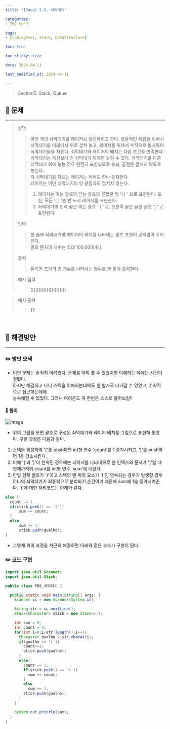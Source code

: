 ```yaml
---
title: "[Java] 5-5. 쇠막대기"

categories:
- 코딩 테스트

tags:
- [codingTest, Stack, DataStructure]

toc: true

toc_sticky: true

date: 2024-04-11

last_modified_at: 2024-04-11

---
```


> Section5. Stack, Queue


## :round_pushpin: 문제

-----
>설명
> >여러 개의 쇠막대기를 레이저로 절단하려고 한다. 효율적인 작업을 위해서 쇠막대기를 아래에서 위로 겹쳐 놓고,
레이저를 위에서 수직으로 발사하여 쇠막대기들을 자른다. 쇠막대기와 레이저의 배치는 다음 조건을 만족한다.<br>
쇠막대기는 자신보다 긴 쇠막대기 위에만 놓일 수 있다. 쇠막대기를 다른 쇠막대기 위에 놓는 경우 완전히 포함되도록 놓되,
끝점은 겹치지 않도록 놓는다.<br>
각 쇠막대기를 자르는 레이저는 적어도 하나 존재한다.<br>
레이저는 어떤 쇠막대기의 양 끝점과도 겹치지 않는다.<br>
>>1. 레이저는 여는 괄호와 닫는 괄호의 인접한 쌍 ‘( ) ’ 으로 표현된다. 또한, 모든 ‘( ) ’는 반 드시 레이저를 표현한다.
>>2. 쇠막대기의 왼쪽 끝은 여는 괄호 ‘ ( ’ 로, 오른쪽 끝은 닫힌 괄호 ‘) ’ 로 표현된다.
>
> 입력
> > 한 줄에 쇠막대기와 레이저의 배치를 나타내는 괄호 표현이 공백없이 주어진다.<br>
괄호 문자의 개수는 최대 100,000이다.
>
> 출력
> >잘려진 조각의 총 개수를 나타내는 정수를 한 줄에 출력한다.
>
> 예시 입력
> >()(((()())(())()))(())

>
> 예시 출력
> >17
<br>

## :round_pushpin: 해결방안

------
### :pencil2: 방안 모색
- 이번 문제는 솔직히 어려웠다. 문제를 어찌 풀 수 있었지만 이해하는 데에는 시간이 걸렸다.<br>
하지만 해결하고 나니 스택을 이해하는데에도 한 발자국 다가갈 수 있었고, 수학적으로 접근하는데에<br>
능숙해질 수 있었다. 그러니 여러분도 꼭 한번은 스스로 풀어보길!!

#### :notebook: 풀이

![image](https://github.com/wjd4204/taveshot/assets/110841041/03de6447-430f-41d8-ab73-30736340c282)
- 위의 그림을 보면 괄호로 구성된 쇠막대기와 레이저 배치를 그림으로 표현해 놓았다. 구현 과정은 다음과 같다.
1. 스택을 생성하여 '('를 push하면 int형 변수 'count'를 1 증가시키고, ')'를 push하면 1을 감소시킨다. 
2. 이때 '('과 ')'이 연속된 경우에는 레이저를 나타내므로 현 인덱스의 문자가 ')'일 때 현재까지의 count를 int형 변수 'sum'에 더한다.
3. 만일 현재 괄호가 ')'이고 스택의 맨 위의 요소가 ')'인 연속되는 경우가 발생할 경우 하나의 쇠막대기가 최종적으로
분리되기 순간이기 때문에 sum에 1을 증가시켜준다. ')'에 대한 처리코드는 아래와 같다.
```java
else {
  count -= 1
  if(stick.peek() == '('){
      sum += count;
  }
  else
      sum += 1;
      stick.push(gualho);
}
```

- 그렇게 위의 과정을 차근히 해결하면 아래와 같은 코드가 구현이 된다.

### :pencil2: 코드 구현

```java
import java.util.Scanner;
import java.util.Stack;

public class P05_쇠막대기 {

  public static void main(String[] args) {
    Scanner sc = new Scanner(System.in);

    String str = sc.nextLine();
    Stack<Character> stick = new Stack<>();

    int sum = 0;
    int count = 0;
    for(int i=0;i<str.length();i++){
      Character gualho = str.charAt(i);
      if(gualho == '('){
        count+=1;
        stick.push(gualho);
      }
      else{
        count -= 1;
        if(stick.peek() == '('){
          sum += count;
        }
        else
          sum += 1;
        stick.push(gualho);
      }
    }

    System.out.println(sum);
  }
}

```

